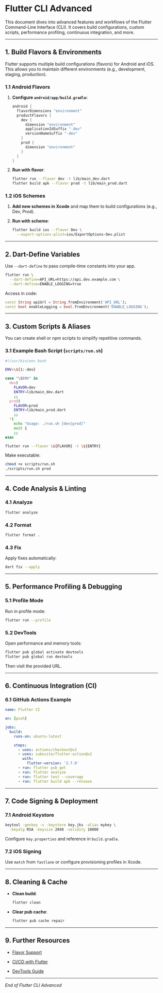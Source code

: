 
# Flutter CLI Advanced

This document dives into advanced features and workflows of the Flutter Command-Line Interface (CLI). It covers build configurations, custom scripts, performance profiling, continuous integration, and more.

----------

## 1. Build Flavors & Environments

Flutter supports multiple build configurations (flavors) for Android and iOS. This allows you to maintain different environments (e.g., development, staging, production).

### 1.1 Android Flavors

1.  **Configure `android/app/build.gradle`:**
    
    ```groovy
    android {
      flavorDimensions "environment"
      productFlavors {
        dev {
          dimension "environment"
          applicationIdSuffix ".dev"
          versionNameSuffix "-dev"
        }
        prod {
          dimension "environment"
        }
      }
    }
    
    ```
    
2.  **Run with flavor**:
    
    ```bash
    flutter run --flavor dev -t lib/main_dev.dart
    flutter build apk --flavor prod -t lib/main_prod.dart
    
    ```
    

### 1.2 iOS Schemes

1.  **Add new schemes in Xcode** and map them to build configurations (e.g., Dev, Prod).
    
2.  **Run with scheme**:
    
    ```bash
    flutter build ios --flavor Dev \
      --export-options-plist=ios/ExportOptions-Dev.plist
    
    ```
    

----------

## 2. Dart-Define Variables

Use `--dart-define` to pass compile-time constants into your app.

```bash
flutter run \
  --dart-define=API_URL=https://api.dev.example.com \
  --dart-define=ENABLE_LOGGING=true

```

Access in code:

```dart
const String apiUrl = String.fromEnvironment('API_URL');
const bool enableLogging = bool.fromEnvironment('ENABLE_LOGGING');

```

----------

## 3. Custom Scripts & Aliases

You can create shell or npm scripts to simplify repetitive commands.

### 3.1 Example Bash Script (`scripts/run.sh`)

```bash
#!/usr/bin/env bash

ENV=\${1:-dev}

case "\$ENV" in
  dev)
    FLAVOR=dev
    ENTRY=lib/main_dev.dart
    ;;
  prod)
    FLAVOR=prod
    ENTRY=lib/main_prod.dart
    ;;
  *)
    echo "Usage: ./run.sh [dev|prod]"
    exit 1
    ;;
esac

flutter run --flavor \${FLAVOR} -t \${ENTRY}

```

Make executable:

```bash
chmod +x scripts/run.sh
./scripts/run.sh prod

```

----------

## 4. Code Analysis & Linting

### 4.1 Analyze

```bash
flutter analyze

```

### 4.2 Format

```bash
flutter format .

```

### 4.3 Fix

Apply fixes automatically:

```bash
dart fix --apply

```

----------

## 5. Performance Profiling & Debugging

### 5.1 Profile Mode

Run in profile mode:

```bash
flutter run --profile

```

### 5.2 DevTools

Open performance and memory tools:

```bash
flutter pub global activate devtools
flutter pub global run devtools

```

Then visit the provided URL.

----------

## 6. Continuous Integration (CI)

### 6.1 GitHub Actions Example

```yaml
name: Flutter CI

on: [push]

jobs:
  build:
    runs-on: ubuntu-latest

    steps:
      - uses: actions/checkout@v2
      - uses: subosito/flutter-action@v2
        with:
          flutter-version: '3.7.0'
      - run: flutter pub get
      - run: flutter analyze
      - run: flutter test --coverage
      - run: flutter build apk --release

```

----------

## 7. Code Signing & Deployment

### 7.1 Android Keystore

```bash
keytool -genkey -v -keystore key.jks -alias mykey \
  -keyalg RSA -keysize 2048 -validity 10000

```

Configure `key.properties` and reference in `build.gradle`.

### 7.2 iOS Signing

Use `match` from `fastlane` or configure provisioning profiles in Xcode.

----------

## 8. Cleaning & Cache

-   **Clean build**:
    
    ```bash
    flutter clean
    
    ```
    
-   **Clear pub cache**:
    
    ```bash
    flutter pub cache repair
    
    ```
    

----------

## 9. Further Resources

-   [Flavor Support](https://docs.flutter.dev/deployment/flavors)
    
-   [CI/CD with Flutter](https://docs.flutter.dev/deployment/ci)
    
-   [DevTools Guide](https://docs.flutter.dev/tools/devtools/overview)
    

----------

_End of Flutter CLI Advanced_
